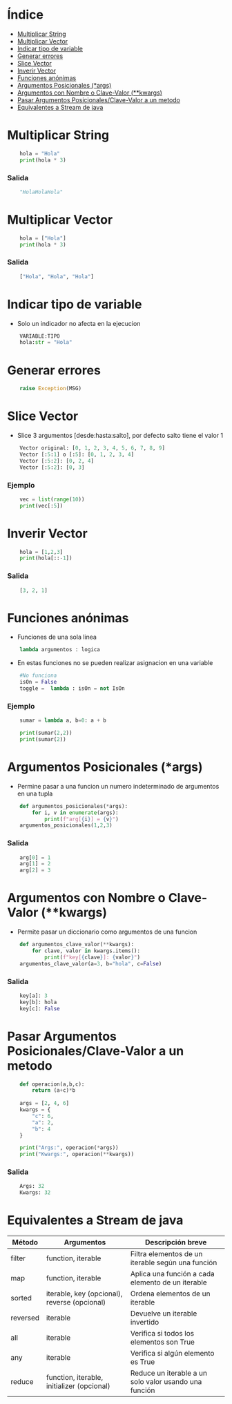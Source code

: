 # Índice
- [Multiplicar String](#multiplicar-string)
- [Multiplicar Vector](#multiplicar-vector)
- [Indicar tipo de variable](#indicar-tipo-de-variable)
- [Generar errores](#generar-errores)
- [Slice Vector](#slice-vector)
- [Inverir Vector](#inverir-vector)
- [Funciones anónimas](#funciones-anónimas)
- [Argumentos Posicionales (*args)](#argumentos-posicionales-args)
- [Argumentos con Nombre o Clave-Valor (**kwargs)](#argumentos-con-nombre-o-clave-valor-kwargs)
- [Pasar Argumentos Posicionales/Clave-Valor a un metodo](#pasar-argumentos-posicionalesclave-valor-a-un-metodo)
- [Equivalentes a Stream de java](#equivalentes-a-stream-de-java)

# Multiplicar String
```py
    hola = "Hola"
    print(hola * 3)
```
### Salida
```py
    "HolaHolaHola"
```

# Multiplicar Vector
```py
    hola = ["Hola"]
    print(hola * 3)
```
### Salida
```py
    ["Hola", "Hola", "Hola"]
```

# Indicar tipo de variable
- Solo un indicador no afecta en la ejecucion

```py
    VARIABLE:TIPO
    hola:str = "Hola"
```

# Generar errores
```py
    raise Exception(MSG)
```

# Slice Vector
- Slice 3 argumentos [desde:hasta:salto], por defecto salto tiene el valor 1
```py
    Vector original: [0, 1, 2, 3, 4, 5, 6, 7, 8, 9]
    Vector [:5:1] o [:5]: [0, 1, 2, 3, 4]
    Vector [:5:2]: [0, 2, 4]
    Vector [:5:2]: [0, 3]
```
### Ejemplo
```py
    vec = list(range(10))
    print(vec[:5])
```

# Inverir Vector
```py
    hola = [1,2,3]
    print(hola[::-1])
```
### Salida
```py
    [3, 2, 1]
```

# Funciones anónimas
- Funciones de una sola linea
```py
    lambda argumentos : logica
```
- En estas funciones no se pueden realizar asignacion en una variable
```py
    #No funciona
    isOn = False
    toggle =  lambda : isOn = not IsOn
```

### Ejemplo
```py
    sumar = lambda a, b=0: a + b

    print(sumar(2,2))
    print(sumar(2))
```

# Argumentos Posicionales (*args)
- Permine pasar a una funcion un numero indeterminado de argumentos en una tupla
```py
    def argumentos_posicionales(*args):
        for i, v in enumerate(args):
            print(f"arg[{i}] = {v}")
    argumentos_posicionales(1,2,3)
```

### Salida
```py
    arg[0] = 1
    arg[1] = 2
    arg[2] = 3
```

# Argumentos con Nombre o Clave-Valor (**kwargs)
- Permite pasar un diccionario como argumentos de una funcion
```py
    def argumentos_clave_valor(**kwargs):
        for clave, valor in kwargs.items():
            print(f"key[{clave}]: {valor}")
    argumentos_clave_valor(a=3, b="hola", c=False)
```

### Salida
```py
    key[a]: 3
    key[b]: hola
    key[c]: False
```

# Pasar Argumentos Posicionales/Clave-Valor a un metodo
```py
    def operacion(a,b,c): 
        return (a+c)*b
        
    args = [2, 4, 6]
    kwargs = {
        "c": 6,
        "a": 2,
        "b": 4 
    }

    print("Args:", operacion(*args))
    print("Kwargs:", operacion(**kwargs))
```

### Salida
```py
    Args: 32
    Kwargs: 32
```

# Equivalentes a Stream de java
| Método   | Argumentos                          | Descripción breve                                   |
|----------|-------------------------------------|---------------------------------------------------|
| filter   | function, iterable                 | Filtra elementos de un iterable según una función |
| map      | function, iterable                 | Aplica una función a cada elemento de un iterable |
| sorted   | iterable, key (opcional), reverse (opcional) | Ordena elementos de un iterable                  |
| reversed | iterable                           | Devuelve un iterable invertido                    |
| all      | iterable                           | Verifica si todos los elementos son True          |
| any      | iterable                           | Verifica si algún elemento es True                |
| reduce   | function, iterable, initializer (opcional) | Reduce un iterable a un solo valor usando una función |
